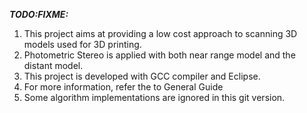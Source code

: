 ***TODO:FIXME:***  
1. This project aims at providing a low cost approach to scanning 3D models used for 3D printing.  
2. Photometric Stereo is applied with both near range model and the distant model.  
3. This project is developed with GCC compiler and Eclipse.  
4. For more information, refer the to General Guide  
0. Some algorithm implementations are ignored in this git version. 
